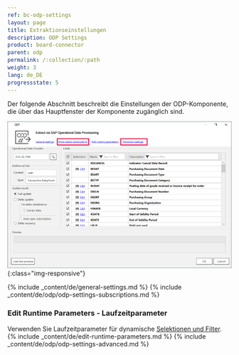 ```yaml
---
ref: bc-odp-settings
layout: page
title: Extraktionseinstellungen
description: ODP Settings
product: board-connector
parent: odp
permalink: /:collection/:path
weight: 3
lang: de_DE
progressstate: 5
---
```


Der folgende Abschnitt beschreibt die Einstellungen der ODP-Komponente, die über das Hauptfenster der Komponente zugänglich sind.

![ODP Component](/img/content/odp/odp-settings.png){:class="img-responsive"}

{% include _content/de/general-settings.md %}
{% include _content/de/odp/odp-settings-subscriptions.md %}

### Edit Runtime Parameters - Laufzeitparameter

Verwenden Sie Laufzeitparameter für dynamische [Selektionen und Filter](./odp-define#selektion-und-filter).
{% include _content/de/edit-runtime-parameters.md %}
{% include _content/de/odp/odp-settings-advanced.md %}
